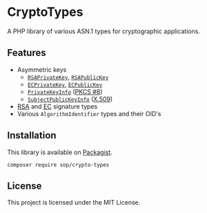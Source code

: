 # CryptoTypes

A PHP library of various ASN.1 types for cryptographic applications.

## Features

-   Asymmetric keys
    -   [`RSAPrivateKey`](https://tools.ietf.org/html/rfc2437#section-11.1.2),
        [`RSAPublicKey`](https://tools.ietf.org/html/rfc2437#section-11.1.1)
    -   [`ECPrivateKey`](https://tools.ietf.org/html/rfc5915#section-3),
        [`ECPublicKey`](https://tools.ietf.org/html/rfc5480#section-2.2)
    -   [`PrivateKeyInfo`](https://tools.ietf.org/html/rfc5208#section-5)
        ([PKCS #8](https://tools.ietf.org/html/rfc5208))
    -   [`SubjectPublicKeyInfo`](https://tools.ietf.org/html/rfc5280#section-4.1)
        ([X.509](https://tools.ietf.org/html/rfc5280))
-   [RSA](https://tools.ietf.org/html/rfc2313#section-10) and
    [EC](https://tools.ietf.org/html/rfc3278#section-8.2) signature types
-   Various `AlgorithmIdentifier` types and their OID's

## Installation

This library is available on
[Packagist](https://packagist.org/packages/sop/crypto-types).

    composer require sop/crypto-types

## License

This project is licensed under the MIT License.
